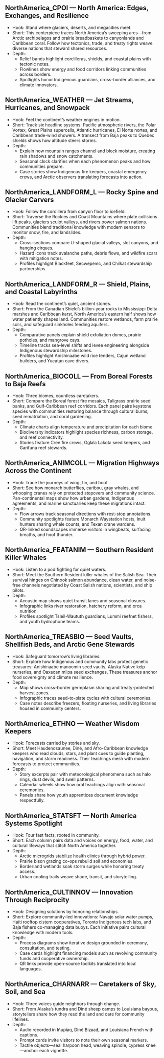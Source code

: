 ## NorthAmerica_CPOI — North America: Edges, Exchanges, and Resilience
- Hook: Stand where glaciers, deserts, and megacities meet.
- Short: This centerpiece traces North America’s sweeping arcs—from Arctic archipelagos and prairie breadbaskets to canyonlands and Caribbean coral. Follow how tectonics, trade, and treaty rights weave diverse nations that steward shared resources.
- Depth:
  - Relief bands highlight cordilleras, shields, and coastal plains with tectonic notes.
  - Flowlines show energy and food corridors linking communities across borders.
  - Spotlights honor Indigenous guardians, cross-border alliances, and climate innovators.

## NorthAmerica_WEATHER — Jet Streams, Hurricanes, and Snowpack
- Hook: Feel the continent’s weather engines in motion.
- Short: Track six headline systems: Pacific atmospheric rivers, the Polar Vortex, Great Plains supercells, Atlantic hurricanes, El Norte nortes, and Caribbean trade-wind showers. A transect from Baja peaks to Quebec shields shows how altitude steers storms.
- Depth:
  - Explain how mountain ranges channel and block moisture, creating rain shadows and snow catchments.
  - Seasonal clock clarifies when each phenomenon peaks and how communities prepare.
  - Case stories show Indigenous fire keepers, coastal emergency crews, and Arctic observers translating forecasts into action.

## NorthAmerica_LANDFORM_L — Rocky Spine and Glacier Carvers
- Hook: Follow the cordillera from canyon floor to icefield.
- Short: Traverse the Rockies and Coast Mountains where plate collisions lift peaks, glaciers sculpt valleys, and rivers power salmon nations. Communities blend traditional knowledge with modern sensors to monitor snow, fire, and landslides.
- Depth:
  - Cross-sections compare U-shaped glacial valleys, slot canyons, and hanging cirques.
  - Hazard icons track avalanche paths, debris flows, and wildfire scars with mitigation notes.
  - Profiles highlight Blackfeet, Secwepemc, and Chilkat stewardship partnerships.

## NorthAmerica_LANDFORM_R — Shield, Plains, and Coastal Labyrinths
- Hook: Read the continent’s quiet, ancient stones.
- Short: From the Canadian Shield’s billion-year rocks to Mississippi Delta marshes and Caribbean karst, North America’s eastern half shows how water patiently shapes land. Communities restore wetlands, farm prairie soils, and safeguard sinkholes feeding aquifers.
- Depth:
  - Comparative panels explain shield exfoliation domes, prairie potholes, and mangrove cays.
  - Timeline tracks sea-level shifts and levee engineering alongside Indigenous stewardship milestones.
  - Profiles highlight Anishinaabe wild rice tenders, Cajun wetland builders, and Yucatán cave divers.

## NorthAmerica_BIOCOLL — From Boreal Forests to Baja Reefs
- Hook: Three biomes, countless caretakers.
- Short: Compare the Boreal forest fire mosaics, Tallgrass prairie seed banks, and Gulf-Caribbean reef corridors. Each panel pairs keystone species with communities restoring balance through cultural burns, seed rematriation, and coral gardening.
- Depth:
  - Climate charts align temperature and precipitation for each biome.
  - Biodiversity indicators highlight species richness, carbon storage, and reef connectivity.
  - Stories feature Cree fire crews, Oglala Lakota seed keepers, and Garifuna reef stewards.

## NorthAmerica_ANIMCOLL — Migration Highways Across the Continent
- Hook: Trace the journeys of wing, fin, and hoof.
- Short: See how monarch butterflies, caribou, gray whales, and whooping cranes rely on protected stopovers and community science. Pan-continental maps show how urban gardens, Indigenous agreements, and marine sanctuaries keep these migrations intact.
- Depth:
  - Flow arrows track seasonal directions with rest-stop annotations.
  - Community spotlights feature Monarch Waystation hosts, Inuit hunters sharing whale counts, and Texan crane wardens.
  - QR-linked soundscapes immerse visitors in wingbeats, surfacing breaths, and hoof thunder.

## NorthAmerica_FEATANIM — Southern Resident Killer Whales
- Hook: Listen to a pod fighting for quiet waters.
- Short: Meet the Southern Resident killer whales of the Salish Sea. Their survival hinges on Chinook salmon abundance, clean water, and noise-free channels negotiated by Coast Salish nations, scientists, and ship pilots.
- Depth:
  - Acoustic map shows quiet transit lanes and seasonal closures.
  - Infographic links river restoration, hatchery reform, and orca nutrition.
  - Profiles spotlight Tsleil-Waututh guardians, Lummi reefnet fishers, and youth hydrophone teams.

## NorthAmerica_TREASBIO — Seed Vaults, Shellfish Beds, and Arctic Gene Stewards
- Hook: Safeguard tomorrow’s living libraries.
- Short: Explore how Indigenous and community labs protect genetic treasures: Anishinaabe manoomin seed vaults, Alaska Native kelp nurseries, and Oaxacan milpa seed exchanges. These treasures anchor food sovereignty and climate resilience.
- Depth:
  - Map shows cross-border germplasm sharing and treaty-protected harvest zones.
  - Infographic traces seed-to-plate cycles with cultural ceremonies.
  - Case notes describe freezers, floating nurseries, and living libraries housed in community centers.

## NorthAmerica_ETHNO — Weather Wisdom Keepers
- Hook: Forecasts carried by stories and sky.
- Short: Meet Haudenosaunee, Diné, and Afro-Caribbean knowledge keepers who read clouds, stars, and plant cues to guide planting, navigation, and storm readiness. Their teachings mesh with modern forecasts to protect communities.
- Depth:
  - Story excerpts pair with meteorological phenomena such as halo rings, dust devils, and swell patterns.
  - Calendar wheels show how oral teachings align with seasonal ceremonies.
  - Panels share how youth apprentices document knowledge respectfully.

## NorthAmerica_STATSFT — North America Systems Spotlight
- Hook: Four fast facts, rooted in community.
- Short: Each column pairs data and voices on energy, food, water, and cultural lifeways that stitch North America together.
- Depth:
  - Arctic microgrids stabilize health clinics through hybrid power.
  - Prairie bison grazing co-ops rebuild soil and economies.
  - Borderland wetlands soak storm surges while honoring treaty access.
  - Urban cooling trails weave shade, transit, and storytelling.

## NorthAmerica_CULTINNOV — Innovation Through Reciprocity
- Hook: Designing solutions by honoring relationships.
- Short: Explore community-led innovations: Navajo solar water pumps, Haïti rooftop cistern cooperatives, Toronto Indigenous tech labs, and Baja fishers co-managing data buoys. Each initiative pairs cultural knowledge with modern tools.
- Depth:
  - Process diagrams show iterative design grounded in ceremony, consultation, and testing.
  - Case cards highlight financing models such as revolving community funds and cooperative ownership.
  - QR links provide open-source toolkits translated into local languages.

## NorthAmerica_CHARNARR — Caretakers of Sky, Soil, and Sea
- Hook: Three voices guide neighbors through change.
- Short: From Alaska’s tundra and Diné sheep camps to Louisiana bayous, storytellers share how they read the land and care for community lifelines.
- Depth:
  - Audio recorded in Iñupiaq, Diné Bizaad, and Louisiana French with captions.
  - Prompt cards invite visitors to note their own seasonal markers.
  - Tactile objects—seal harpoon head, weaving spindle, cypress knee—anchor each vignette.
